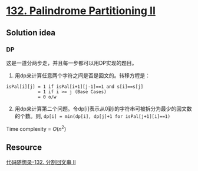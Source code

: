 # [132. Palindrome Partitioning II](https://leetcode.com/problems/palindrome-partitioning-ii/)

## Solution idea

### DP
这是一道分两步走，并且每一步都可以用DP实现的题目。

1. 用dp来计算任意两个字符之间是否是回文的。转移方程是：
```
isPal[i][j] = 1 if isPal[i+1][j-1]==1 and s[i]==s[j]
            = 1 if i >= j (Base Cases)
            = 0 o/w
```

2. 用dp来计算第二个问题。令dp[i]表示从0到i的字符串可被拆分为最少的回文数的个数。则, `dp[i] = min(dp[i], dp[j]+1 for isPal[j+1][i]==1)`

Time complexity = $O(n^2)$

## Resource

[代码随想录-132. 分割回文串 II](https://github.com/youngyangyang04/leetcode-master/blob/master/problems/0132.%E5%88%86%E5%89%B2%E5%9B%9E%E6%96%87%E4%B8%B2II.md)
